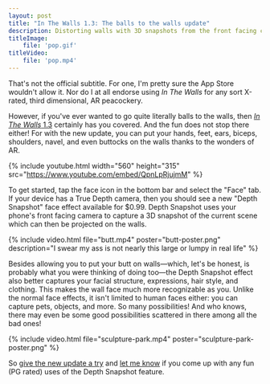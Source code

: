 ```yaml
---
layout: post
title: "In The Walls 1.3: The balls to the walls update"
description: Distorting walls with 3D snapshots from the front facing camera.
titleImage:
    file: 'pop.gif'
titleVideo:
    file: 'pop.mp4'
---
```


That's not the official subtitle. For one, I'm pretty sure the App Store wouldn't allow it. Nor do I at all endorse using *In The Walls* for any sort X-rated, third dimensional, AR peacockery.

However, if you've ever wanted to go quite literally balls to the walls, then [*In The Walls* 1.3][app] certainly has you covered. And the fun does not stop there either! <!-- Here, a less mature person might have used the transition, "it goes far deeper than balls too". Thankfully, dear html reader, I am not such a person --> For with the new update, you can put your hands, feet, ears, biceps, shoulders, navel, and even buttocks on the walls thanks to the wonders of AR.

{% include youtube.html width="560" height="315" src="https://www.youtube.com/embed/QpnLpRjujmM" %}

To get started, tap the face icon in the bottom bar and select the "Face" tab. If your device has a True Depth camera, then you should see a new "Depth Snapshot" face effect available for $0.99. Depth Snapshot uses your phone's front facing camera to capture a 3D snapshot of the current scene which can then be projected on the walls.

{% include video.html file="butt.mp4" poster="butt-poster.png" description="I swear my ass is not nearly this large or lumpy in real life" %}

Besides allowing you to put your butt on walls—which, let's be honest, is probably what you were thinking of doing too—the Depth Snapshot effect also better captures your facial structure, expressions, hair style, and clothing. This makes the wall face much more recognizable as you. Unlike the normal face effects, it isn't limited to human faces either: you can capture pets, objects, and more. So many possibilities! And who knows, there may even be some good possibilities scattered in there among all the bad ones!

<!-- Now we just need to raise enough money to get Kim in on this wall anatomy action (and no, not Kim Dot Com, although, come to think of it, Mr. Com certainly would offer a whole mot more bang for the buck...) -->

{% include video.html file="sculpture-park.mp4" poster="sculpture-park-poster.png" %}

So [give the new update a try][app] and [let me know](https://twitter.com/mattbierner) if you come up with any fun (PG rated) uses of the Depth Snapshot feature. 

[app]: https://apps.apple.com/us/app/id1522257130 